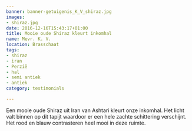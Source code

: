 ```yaml
---
banner: banner-getuigenis_K_V_shiraz.jpg
images:
- shiraz.jpg
date: 2016-12-16T15:43:17+01:00
title: Mooie oude Shiraz kleurt inkomhal
name: Mevr. K. V.
location: Brasschaat
tags:
- shiraz
- iran
- Perzië
- hal
- semi antiek
- antiek
category: testimonials

---
```


Een mooie oude Shiraz uit Iran van Ashtari kleurt onze inkomhal. Het licht valt binnen op dit tapijt waardoor er een hele zachte schittering verschijnt. Het rood en blauw contrasteren heel mooi in deze ruimte.

<!--more-->
